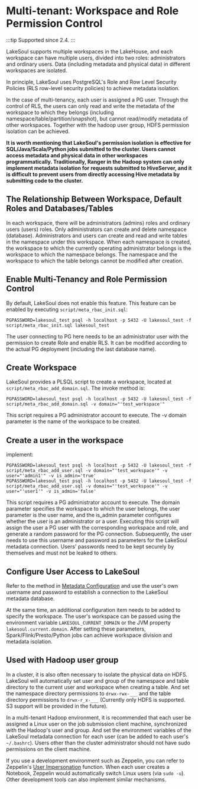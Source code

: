 # Multi-tenant: Workspace and Role Permission Control

:::tip
Supported since 2.4.
:::

LakeSoul supports multiple workspaces in the LakeHouse, and each workspace can have multiple users, divided into two roles: administrators and ordinary users. Data (including metadata and physical data) in different workspaces are isolated.

In principle, LakeSoul uses PostgreSQL's Role and Row Level Security Policies (RLS row-level security policies) to achieve metadata isolation.

In the case of multi-tenancy, each user is assigned a PG user. Through the control of RLS, the users can only read and write the metadata of the workspace to which they belongs (including namespace/table/partition/snapshot), but cannot read/modify metadata of other workspaces. Together with the hadoop user group, HDFS permission isolation can be achieved.

**It is worth mentioning that LakeSoul's permission isolation is effective for SQL/Java/Scala/Python jobs submitted to the cluster. Users cannot access metadata and physical data in other workspaces programmatically. Traditionally, Ranger in the Hadoop system can only implement metadata isolation for requests submitted to HiveServer, and it is difficult to prevent users from directly accessing Hive metadata by submitting code to the cluster.**

## The Relationship Between Workspace, Default Roles and Databases/Tables
In each workspace, there will be administrators (admins) roles and ordinary users (users) roles. Only administrators can create and delete namespace (database). Administrators and users can create and read and write tables in the namespace under this workspace. When each namespace is created, the workspace to which the currently operating administrator belongs is the workspace to which the namespace belongs. The namespace and the workspace to which the table belongs cannot be modified after creation.

## Enable Multi-Tenancy and Role Permission Control
By default, LakeSoul does not enable this feature. This feature can be enabled by executing `script/meta_rbac_init.sql`:
```shell
PGPASSWORD=lakesoul_test psql -h localhost -p 5432 -U lakesoul_test -f script/meta_rbac_init.sql lakesoul_test
```
The user connecting to PG here needs to be an administrator user with the permission to create Role and enable RLS. It can be modified according to the actual PG deployment (including the last database name).

## Create Workspace
LakeSoul provides a PLSQL script to create a workspace, located at `script/meta_rbac_add_domain.sql`. The invoke method is:
```shell
PGPASSWORD=lakesoul_test psql -h localhost -p 5432 -U lakesoul_test -f script/meta_rbac_add_domain.sql -v domain="'test_workspace'"
```
This script requires a PG administrator account to execute. The -v domain parameter is the name of the workspace to be created.

## Create a user in the workspace
implement:
```shell
PGPASSWORD=lakesoul_test psql -h localhost -p 5432 -U lakesoul_test -f script/meta_rbac_add_user.sql -v domain="'test_workspace'" -v user="'admin1'" -v is_admin='true'
PGPASSWORD=lakesoul_test psql -h localhost -p 5432 -U lakesoul_test -f script/meta_rbac_add_user.sql -v domain="'test_workspace'" -v user="'user1'" -v is_admin='false'
```
This script requires a PG administrator account to execute. The domain parameter specifies the workspace to which the user belongs, the user parameter is the user name, and the is_admin parameter configures whether the user is an administrator or a user. Executing this script will assign the user a PG user with the corresponding workspace and role, and generate a random password for the PG connection. Subsequently, the user needs to use this username and password as parameters for the LakeSoul metadata connection. Users' passwords need to be kept securely by themselves and must not be leaked to others.

## Configure User Access to LakeSoul
Refer to the method in [Metadata Configuration](01-setup-meta-env.md) and use the user's own username and password to establish a connection to the LakeSoul metadata database.

At the same time, an additional configuration item needs to be added to specify the workspace. The user's workspace can be passed using the environment variable `LAKESOUL_CURRENT_DOMAIN` or the JVM property `lakesoul.current.domain`. After setting these parameters, Spark/Flink/Presto/Python jobs can achieve workspace division and metadata isolation.

## Used with Hadoop user group
In a cluster, it is also often necessary to isolate the physical data on HDFS. LakeSoul will automatically set  user and group of the namespace and table directory to the current user and workspace when creating a table. And set the namespace directory permissions to `drwx-rwx-___` and the table directory permissions to `drwx-r_x-___` (Currently only HDFS is supported. S3 support will be provided in the future).

In a multi-tenant Hadoop environment, it is recommended that each user be assigned a Linux user on the job submission client machine, synchronized with the Hadoop's user and group. And set the environment variables of the LakeSoul metadata connection for each user (can be added to each user's `~/.bashrc`). Users other than the cluster administrator should not have sudo permissions on the client machine.

If you use a development environment such as Zeppelin, you can refer to Zeppelin's [User Impersonation](https://zeppelin.apache.org/docs/0.10.0/usage/interpreter/user_impersonation.html) function. When each user creates a Notebook, Zeppelin would automatically switch Linux users (via `sudo -u`). Other development tools can also implement similar mechanisms.